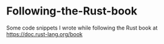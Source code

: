 # Following-the-Rust-book
Some code snippets I wrote while following the Rust book at https://doc.rust-lang.org/book
